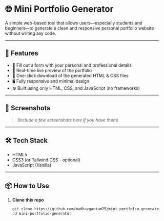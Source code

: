 # 🌐 Mini Portfolio Generator

A simple web-based tool that allows users—especially students and beginners—to generate a clean and responsive personal portfolio website without writing any code.

---

## 🚀 Features

- 📄 Fill out a form with your personal and professional details
- 🔄 Real-time live preview of the portfolio
- 💾 One-click download of the generated HTML & CSS files
- 🖥️ Fully responsive and minimal design
- ⚙️ Built using only HTML, CSS, and JavaScript (no frameworks)

---

## 📸 Screenshots

> *(Include a few screenshots here if you have them)*

---

## 🛠️ Tech Stack

- HTML5
- CSS3 (or Tailwind CSS - optional)
- JavaScript (Vanilla)

---

## 📦 How to Use

1. **Clone this repo**
   ```bash
   git clone https://github.com/madhavgautam25/mini-portfolio-generator.git
   cd mini-portfolio-generator
